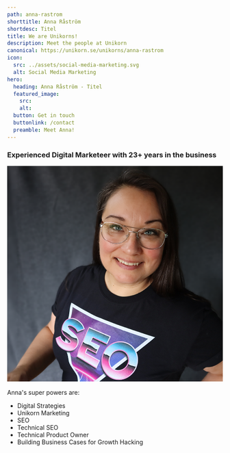 ```yaml
---
path: anna-rastrom
shorttitle: Anna Råström
shortdesc: Titel
title: We are Unikorns!
description: Meet the people at Unikorn
canonical: https://unikorn.se/unikorns/anna-rastrom
icon:
  src: ../assets/social-media-marketing.svg
  alt: Social Media Marketing
hero:
  heading: Anna Råström - Titel
  featured_image:
    src: 
    alt:
  button: Get in touch
  buttonlink: /contact
  preamble: Meet Anna!
---
```

### Experienced Digital Marketeer with 23+ years in the business

![Ulrika Viberg](../assets/ulrikaviberg.png "Ulrika Viberg")

Anna's super powers are: 

* Digital Strategies
* Unikorn Marketing
* SEO
* Technical SEO
* Technical Product Owner
* Building Business Cases for Growth Hacking